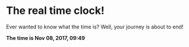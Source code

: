 # The real time clock!

Ever wanted to know what the time is? Well, your journey is about to end!

**The time is Nov 08, 2017, 09:49**